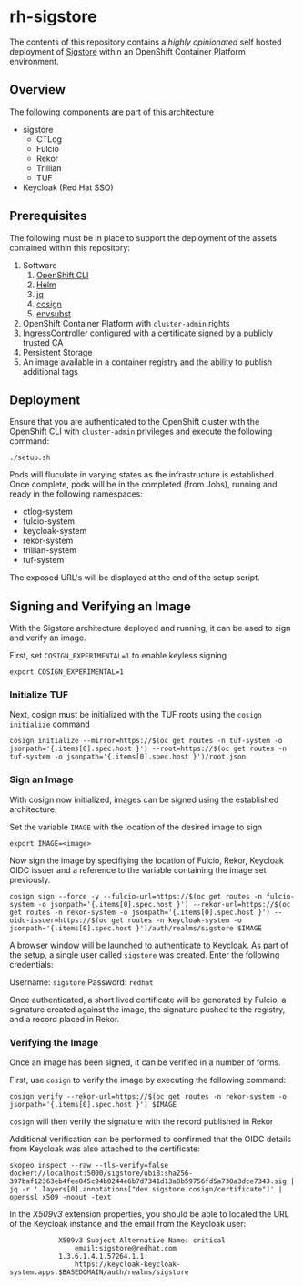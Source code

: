 # rh-sigstore

The contents of this repository contains a _highly opinionated_ self hosted deployment of [Sigstore](https://www.sigstore.dev) within an OpenShift Container Platform environment.

## Overview

The following components are part of this architecture

* sigstore
  * CTLog
  * Fulcio
  * Rekor
  * Trillian
  * TUF
* Keycloak (Red Hat SSO)

## Prerequisites

The following must be in place to support the deployment of the assets contained within this repository:

1. Software
    1. [OpenShift CLI](https://docs.openshift.com/container-platform/4.11/cli_reference/openshift_cli/getting-started-cli.html#cli-getting-started)
    2. [Helm](https://helm.sh)
    3. [jq](https://stedolan.github.io/jq)
    4. [cosign](https://docs.sigstore.dev/cosign/overview)
    5. [envsubst](https://www.gnu.org/software/gettext/manual/html_node/envsubst-Invocation.html)
2. OpenShift Container Platform with `cluster-admin` rights
3. IngressController configured with a certificate signed by a publicly trusted CA
4. Persistent Storage
5. An image available in a container registry and the ability to publish additional tags


## Deployment

Ensure that you are authenticated to the OpenShift cluster with the OpenShift CLI with `cluster-admin` privileges and execute the following command:

```shell
./setup.sh
```

Pods will fluculate in varying states as the infrastructure is established. Once complete, pods will be in the completed (from Jobs), running and ready in the following namespaces:

* ctlog-system
* fulcio-system
* keycloak-system
* rekor-system
* trillian-system
* tuf-system

The exposed URL's will be displayed at the end of the setup script.

## Signing and Verifying an Image

With the Sigstore architecture deployed and running, it can be used to sign and verify an image. 

First, set `COSIGN_EXPERIMENTAL=1` to enable keyless signing

```shell
export COSIGN_EXPERIMENTAL=1
```

### Initialize TUF

Next, cosign must be initialized with the TUF roots using the `cosign initialize` command

```shell
cosign initialize --mirror=https://$(oc get routes -n tuf-system -o jsonpath='{.items[0].spec.host }') --root=https://$(oc get routes -n tuf-system -o jsonpath='{.items[0].spec.host }')/root.json
```

### Sign an Image

With cosign now initialized, images can be signed using the established architecture.

Set the variable `IMAGE` with the location of the desired image to sign

```shell
export IMAGE=<image>
```

Now sign the image by specifiying the location of Fulcio, Rekor, Keycloak OIDC issuer and a reference to the variable containing the image set previously.

```shell
cosign sign --force -y --fulcio-url=https://$(oc get routes -n fulcio-system -o jsonpath='{.items[0].spec.host }') --rekor-url=https://$(oc get routes -n rekor-system -o jsonpath='{.items[0].spec.host }') --oidc-issuer=https://$(oc get routes -n keycloak-system -o jsonpath='{.items[0].spec.host }')/auth/realms/sigstore $IMAGE
```

A browser window will be launched to authenticate to Keycloak. As part of the setup, a single user called `sigstore` was created. Enter the following credentials:

Username: `sigstore`
Password: `redhat`

Once authenticated, a short lived certificate will be generated by Fulcio, a signature created against the image, the signature pushed to the registry, and a record placed in Rekor.

### Verifying the Image

Once an image has been signed, it can be verified in a number of forms.

First, use `cosign` to verify the image by executing the following command:

```shell
cosign verify --rekor-url=https://$(oc get routes -n rekor-system -o jsonpath='{.items[0].spec.host }') $IMAGE
```

`cosign` will then verify the signature with the record published in Rekor

Additional verification can be performed to confirmed that the OIDC details from Keycloak was also attached to the certificate:

```shell
skopeo inspect --raw --tls-verify=false docker://localhost:5000/sigstore/ubi8:sha256-397baf12363eb4fee845c94b0244e6b7d7341d13a8b59756fd5a738a3dce7343.sig | jq -r '.layers[0].annotations["dev.sigstore.cosign/certificate"]' | openssl x509 -noout -text
```

In the _X509v3_ extension properties, you should be able to located the URL of the Keycloak instance and the email from the Keycloak user:

```shell
            X509v3 Subject Alternative Name: critical
                email:sigstore@redhat.com
            1.3.6.1.4.1.57264.1.1: 
                https://keycloak-keycloak-system.apps.$BASEDOMAIN/auth/realms/sigstore
```

